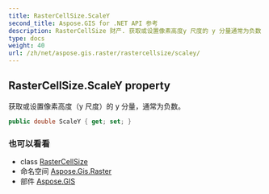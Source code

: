 ```yaml
---
title: RasterCellSize.ScaleY
second_title: Aspose.GIS for .NET API 参考
description: RasterCellSize 财产. 获取或设置像素高度y 尺度的 y 分量通常为负数
type: docs
weight: 40
url: /zh/net/aspose.gis.raster/rastercellsize/scaley/
---
```

## RasterCellSize.ScaleY property

获取或设置像素高度（y 尺度）的 y 分量，通常为负数。

```csharp
public double ScaleY { get; set; }
```

### 也可以看看

* class [RasterCellSize](../)
* 命名空间 [Aspose.Gis.Raster](../../rastercellsize/)
* 部件 [Aspose.GIS](../../../)


